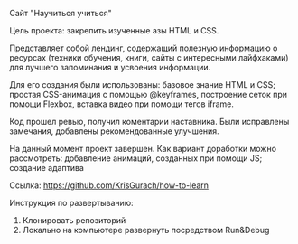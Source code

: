 Сайт "Научиться учиться"

Цель проекта: закрепить изученные азы HTML и CSS.

Представляет собой лендинг, содержащий полезную информацию о ресурсах (техники обучения, книги, сайты с интересными лайфхаками) для лучшего запоминания и усвоения информации.

Для его создания были использованы: базовое знание HTML и CSS; простая CSS-анимация с помощью @keyframes, построение сеток при помощи Flexbox, вставка видео при помощи тегов iframe.

Код прошел ревью, получил коментарии наставника. Были исправлены замечания, добавлены рекомендованные улучшения.

На данный момент проект завершен. Как вариант доработки можно рассмотреть: добавление анимаций, созданных при помощи JS; создание адаптива

Ссылка: https://github.com/KrisGurach/how-to-learn

Инструкция по развертыванию:
1. Клонировать репозиторий
2. Локально на компьютере развернуть посредством Run&Debug

